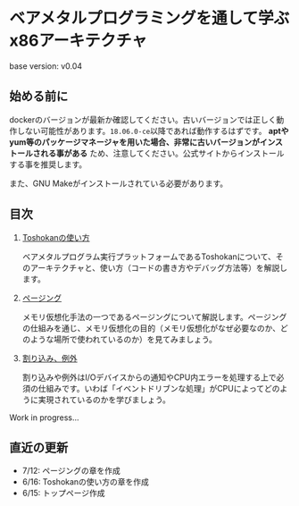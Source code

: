 # ベアメタルプログラミングを通して学ぶx86アーキテクチャ
base version: v0.04

## 始める前に
dockerのバージョンが最新か確認してください。古いバージョンでは正しく動作しない可能性があります。`18.06.0-ce`以降であれば動作するはずです。 **aptやyum等のパッケージマネージャを用いた場合、非常に古いバージョンがインストールされる事がある** ため、注意してください。公式サイトからインストールする事を推奨します。

また、GNU Makeがインストールされている必要があります。

## 目次
1. [Toshokanの使い方](./toshokan/)

    ベアメタルプログラム実行プラットフォームであるToshokanについて、そのアーキテクチャと、使い方（コードの書き方やデバッグ方法等）を解説します。

1. [ページング](./paging/)

    メモリ仮想化手法の一つであるページングについて解説します。ページングの仕組みを通じ、メモリ仮想化の目的（メモリ仮想化がなぜ必要なのか、どのような場所で使われているのか）を見てみましょう。

1. [割り込み、例外](./interrupt/)

    割り込みや例外はI/Oデバイスからの通知やCPU内エラーを処理する上で必須の仕組みです。いわば「イベントドリブンな処理」がCPUによってどのように実現されているのかを学びましょう。

<!--
* 以下の各章は独立しているため、興味のある章から読み始める事ができます。また途中で理解が追いつかなくなった時は、他の章を読んでみる事をオススメします。 *

-->

Work in progress...

## 直近の更新
- 7/12: ページングの章を作成
- 6/16: Toshokanの使い方の章を作成
- 6/15: トップページ作成